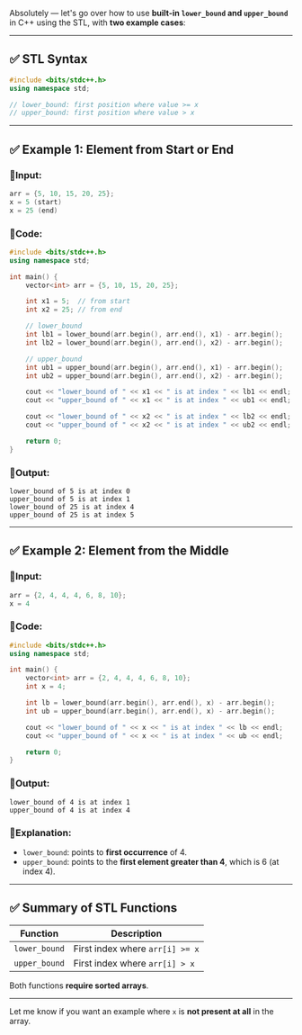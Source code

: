 Absolutely — let's go over how to use **built-in `lower_bound` and `upper_bound`** in C++ using the STL, with **two example cases**:

---

## ✅ STL Syntax

```cpp
#include <bits/stdc++.h>
using namespace std;

// lower_bound: first position where value >= x
// upper_bound: first position where value > x
```

---

## ✅ Example 1: Element from Start or End

### 🔹Input:

```cpp
arr = {5, 10, 15, 20, 25};
x = 5 (start)
x = 25 (end)
```

### 🔹Code:

```cpp
#include <bits/stdc++.h>
using namespace std;

int main() {
    vector<int> arr = {5, 10, 15, 20, 25};

    int x1 = 5;  // from start
    int x2 = 25; // from end

    // lower_bound
    int lb1 = lower_bound(arr.begin(), arr.end(), x1) - arr.begin();
    int lb2 = lower_bound(arr.begin(), arr.end(), x2) - arr.begin();

    // upper_bound
    int ub1 = upper_bound(arr.begin(), arr.end(), x1) - arr.begin();
    int ub2 = upper_bound(arr.begin(), arr.end(), x2) - arr.begin();

    cout << "lower_bound of " << x1 << " is at index " << lb1 << endl;
    cout << "upper_bound of " << x1 << " is at index " << ub1 << endl;

    cout << "lower_bound of " << x2 << " is at index " << lb2 << endl;
    cout << "upper_bound of " << x2 << " is at index " << ub2 << endl;

    return 0;
}
```

### 🔹Output:

```
lower_bound of 5 is at index 0
upper_bound of 5 is at index 1
lower_bound of 25 is at index 4
upper_bound of 25 is at index 5
```

---

## ✅ Example 2: Element from the Middle

### 🔹Input:

```cpp
arr = {2, 4, 4, 4, 6, 8, 10};
x = 4
```

### 🔹Code:

```cpp
#include <bits/stdc++.h>
using namespace std;

int main() {
    vector<int> arr = {2, 4, 4, 4, 6, 8, 10};
    int x = 4;

    int lb = lower_bound(arr.begin(), arr.end(), x) - arr.begin();
    int ub = upper_bound(arr.begin(), arr.end(), x) - arr.begin();

    cout << "lower_bound of " << x << " is at index " << lb << endl;
    cout << "upper_bound of " << x << " is at index " << ub << endl;

    return 0;
}
```

### 🔹Output:

```
lower_bound of 4 is at index 1
upper_bound of 4 is at index 4
```

### 🔹Explanation:

- `lower_bound`: points to **first occurrence** of 4.
- `upper_bound`: points to the **first element greater than 4**, which is 6 (at index 4).

---

## ✅ Summary of STL Functions

| Function      | Description                     |
| ------------- | ------------------------------- |
| `lower_bound` | First index where `arr[i] >= x` |
| `upper_bound` | First index where `arr[i] > x`  |

Both functions **require sorted arrays**.

---

Let me know if you want an example where `x` is **not present at all** in the array.
